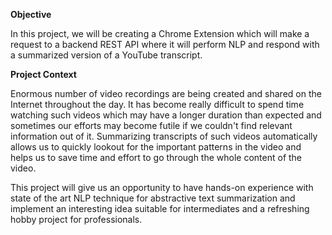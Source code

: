 **Objective**

In this project, we will be creating a Chrome Extension which will make a request to a backend REST API where it will perform NLP and respond with a summarized version of a YouTube transcript.


**Project Context**

Enormous number of video recordings are being created and shared on the Internet throughout the day. It has become really difficult to spend time watching such videos which may have a longer duration than expected and sometimes our efforts may become futile if we couldn't find relevant information out of it. Summarizing transcripts of such videos automatically allows us to quickly lookout for the important patterns in the video and helps us to save time and effort to go through the whole content of the video.

This project will give us an opportunity to have hands-on experience with state of the art NLP technique for abstractive text summarization and implement an interesting idea suitable for intermediates and a refreshing hobby project for professionals.
